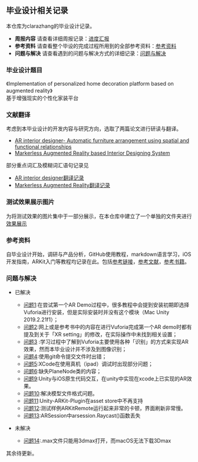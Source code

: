 ## 毕业设计相关记录
本仓库为clarazhang的毕业设计记录。  
- **周报内容**  请查看详细周报记录：[进度汇报](https://github.com/clarazwen/ProgressReport/blob/master/Weekly.md)  
- **参考资料**  请查看整个毕设的完成过程所用到的全部参考资料：[参考资料](https://github.com/clarazwen/ProgressReport/blob/master/References/References.md)  
- **问题与解决** 请查看遇到的问题与解决方式的详细记录：[问题与解决](https://github.com/clarazwen/ProgressReport/blob/master/ProblemsAndSolutions/Problems_and_solutions.md)
### 毕业设计题目
《Implementation of personalized home decoration platform based on augmented reality》  
基于增强现实的个性化家装平台  
### 文献翻译  
考虑到本毕业设计的开发内容与研究方向，选取了两篇论文进行研读与翻译。  
- [AR interior designer- Automatic furniture arrangement using spatial and functional relationships](https://ieeexplore.ieee.org/abstract/document/7136652/)  
- [Markerless Augmented Reality based Interior Designing System](https://ieeexplore.ieee.org/abstract/document/8537349/)  

部分重点词汇及模糊词汇语句记录见  
- [AR interior designer翻译记录](https://github.com/clarazwen/ProgressReport/blob/master/LiteratureTranslation/Translation_ARInteriorDesigner_ReferenceWords.md)
- [Markerless Augmented Reality翻译记录](https://github.com/clarazwen/ProgressReport/blob/master/LiteratureTranslation/Translation_Markerless_ReferenceWords.md)
### 测试效果展示图片  
为将测试效果的图片集中于一部分展示，在本仓库中建立了一个单独的文件夹进行[效果展示](https://github.com/clarazwen/ProgressReport/tree/master/Pictures/TestPictures_Tutorial)  

### 参考资料  
自毕业设计开始，调研与产品分析，GitHub使用教程，markdown语言学习，iOS开发指南，ARKit入门等教程均记录在此。包括[参考链接](https://github.com/clarazwen/ProgressReport/blob/master/References/References.md#%E5%8F%82%E8%80%83%E9%93%BE%E6%8E%A5%E9%83%A8%E5%88%86)，[参考文献](https://github.com/clarazwen/ProgressReport/blob/master/References/References.md#%E5%8F%82%E8%80%83%E6%96%87%E7%8C%AE)，[参考书籍](https://github.com/clarazwen/ProgressReport/blob/master/References/References.md#%E5%8F%82%E8%80%83%E6%96%87%E7%8C%AE)。

### 问题与解决  
- 已解决  
  - [问题1](https://github.com/clarazwen/ProgressReport/blob/master/ProblemsAndSolutions/Problems_and_solutions.md#%E9%97%AE%E9%A2%981):在尝试第一个AR Demo过程中，很多教程中会提到安装初期即选择Vuforia进行安装，但是实际安装时并没有这个模块（Mac Unity 2019.2.21f1）；    
  - [问题2](https://github.com/clarazwen/ProgressReport/blob/master/ProblemsAndSolutions/Problems_and_solutions.md#%E9%97%AE%E9%A2%982):网上或是参考书中的内容在进行Vuforia完成第一个AR demo时都有提及到关于「XR setting」的修改，在实际操作中未找到相关设置；   
  - [问题3](https://github.com/clarazwen/ProgressReport/blob/master/ProblemsAndSolutions/Problems_and_solutions.md#%E9%97%AE%E9%A2%983)  :学习过程中了解到Vuforia主要使用各种「识别」的方式来实现AR效果，然而本毕业设计并不涉及到图像识别；   
  - [问题4](https://github.com/clarazwen/ProgressReport/blob/master/ProblemsAndSolutions/Problems_and_solutions.md#%E9%97%AE%E9%A2%984):使用git命令提交文件时出错； 
  - [问题5](https://github.com/clarazwen/ProgressReport/blob/master/ProblemsAndSolutions/Problems_and_solutions.md#%E9%97%AE%E9%A2%985):XCode在使用真机（ipad）调试时出现部分问题；
  - [问题6](https://github.com/clarazwen/ProgressReport/blob/master/ProblemsAndSolutions/Problems_and_solutions.md#%E9%97%AE%E9%A2%986):缺失PlaneNode类的内容；  
  - [问题9](https://github.com/clarazwen/ProgressReport/blob/master/ProblemsAndSolutions/Problems_and_solutions.md#%E9%97%AE%E9%A2%989):Unity与iOS原生代码交互，在unity中实现在xcode上已实现的AR效果。
  - [问题10](https://github.com/clarazwen/ProgressReport/blob/master/ProblemsAndSolutions/Problems_and_solutions.md#%E9%97%AE%E9%A2%9810):解决模型文件格式问题。
  - [问题11](https://github.com/clarazwen/ProgressReport/blob/master/ProblemsAndSolutions/Problems_and_solutions.md#%E9%97%AE%E9%A2%9811):Unity-ARKit-Plugin在asset store中不再支持  
  - [问题12](https://github.com/clarazwen/ProgressReport/blob/master/ProblemsAndSolutions/Problems_and_solutions.md#%E9%97%AE%E9%A2%9812):测试样例ARKitRemote运行起来非常的卡顿，界面刷新非常慢。  
  - [问题13](https://github.com/clarazwen/ProgressReport/blob/master/ProblemsAndSolutions/Problems_and_solutions.md#%E9%97%AE%E9%A2%9813):ARSession中arsession.Raycast()函数丢失   

- 未解决 
  - [问题14](https://github.com/clarazwen/ProgressReport/blob/master/ProblemsAndSolutions/Problems_and_solutions.md#%E9%97%AE%E9%A2%9814):.max文件只能用3dmax打开，而macOS无法下载3Dmax


其余待更新。  
